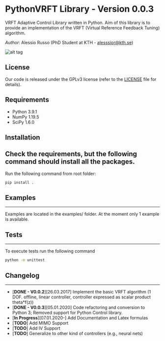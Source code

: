 # PythonVRFT Library - Version 0.0.3
VRFT Adaptive Control Library written in Python. Aim of this library is to provide an implementation of the VRFT (Virtual Reference Feedback Tuning) algorithm.

_Author_: Alessio Russo (PhD Student at KTH - alesssior@kth.se)

![alt tag](https://github.com/rssalessio/PythonVRFT/blob/master/examples/1_example.png)
## License
Our code is released under the GPLv3 license (refer to the [LICENSE](https://github.com/rssalessio/PythonVRFT/blob/master/LICENSE) file for details).

## Requirements
- Python 3.9.1
- NumPy 1.19.5
- SciPy 1.6.0

## Installation
Check the requirements, but the following command should install all the packages.
------
Run the following command from  root folder:
```sh
pip install . 
``` 

## Examples
------
Examples are located in the examples/ folder. At the moment only 1 example is available.

## Tests
------
To execute tests run the following command
```sh
python -m unittest
``` 

## Changelog
------
- [**DONE - V0.0.2**][26.03.2017] Implement the basic VRFT algorithm (1 DOF. offline, linear controller, controller expressed as scalar product theta*f(z))
- [**DONE - V0.0.3**][05.01.2020] Code refactoring and conversion to Python 3; Removed support for Python Control library.
- [**In Progress**][07.01.2020-] Add Documentation and Latex formulas
- [**TODO**] Add MIMO Support
- [**TODO**] Add IV Support
- [**TODO**] Generalize to other kind of controllers (e.g., neural nets)
